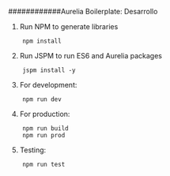 ############Aurelia Boilerplate: Desarrollo


1. Run NPM to generate libraries
```
	npm install
```
2. Run JSPM to run ES6 and Aurelia packages
```
	jspm install -y
```
3. For development: 
```
	npm run dev
```
4. For production:
```
	npm run build
	npm run prod
```
5. Testing:
```
	npm run test
```
